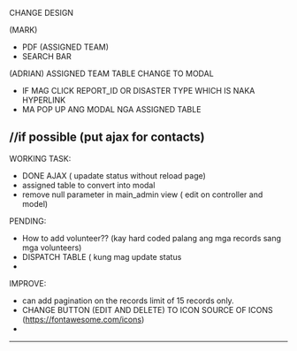 CHANGE DESIGN

(MARK)
- PDF (ASSIGNED TEAM)
- SEARCH BAR

(ADRIAN)
ASSIGNED TEAM TABLE CHANGE TO MODAL
- IF MAG CLICK REPORT_ID OR DISASTER TYPE WHICH IS NAKA HYPERLINK
- MA POP UP ANG MODAL NGA ASSIGNED TABLE



//if possible (put ajax for contacts)
-------------------------------------------------------------------------------------------------
WORKING TASK: 
- DONE AJAX ( upadate status without reload page)
- assigned table to convert into modal
- remove null parameter in main_admin view ( edit on controller and model)

PENDING: 
- How to add volunteer?? (kay hard coded palang ang mga records sang mga volunteers)
- DISPATCH TABLE ( kung mag update status 
- 

IMPROVE: 
- can add pagination on the records limit of 15 records only.
- CHANGE BUTTON (EDIT AND DELETE)  TO ICON
 SOURCE OF ICONS (https://fontawesome.com/icons)
-

---------------------------------------------------------------

  
